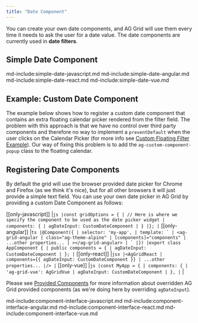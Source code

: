```yaml
---
title: "Date Component"
---
```


You can create your own date components, and AG Grid will use them every time it needs to ask the user for a date value. The date components are currently used in **date filters**.

## Simple Date Component

md-include:simple-date-javascript.md
md-include:simple-date-angular.md
md-include:simple-date-react.md
md-include:simple-date-vue.md

## Example: Custom Date Component

The example below shows how to register a custom date component that contains an extra floating calendar picker rendered from the filter field. The problem with this approach is that we have no control over third party components and therefore no way to implement a `preventDefault` when the user clicks on the Calendar Picker (for more info see [Custom Floating Filter Example](/component-floating-filter/#example-custom-floating-filter)). Our way of fixing this problem is to add the `ag-custom-component-popup` class to the floating calendar.

<grid-example title='Custom Date Component' name='custom-date' type='generated' options='{ "extras": ["fontawesome", "flatpickr"] }'></grid-example>

## Registering Date Components

By default the grid will use the browser provided date picker for Chrome and Firefox (as we think it's nice), but for all other browsers it will just provide a simple text field.
You can use your own date picker in AG Grid by providing a custom Date Component as follows:

[[only-javascript]]
|`js |const gridOptions = { | // Here is where we specify the component to be used as the date picker widget | components: { | agDateInput: CustomDateComponent | } |}; |`
[[only-angular]]
|`` ts |@Component({ | selector: 'my-app', | template: ` | <ag-grid-angular | class="ag-theme-alpine" | [components]="components" | ...other properties... | ></ag-grid-angular> | ` |}) |export class AppComponent { | public components = { | agDateInput: CustomDateComponent | }; | ``
[[only-react]]
|`jsx |<AgGridReact | components={{ agDateInput: CustomDateComponent }} | ...other properties... |/> |`
[[only-vue]]
|`js |const MyApp = { | components: { | 'ag-grid-vue': AgGridVue | agDateInput: CustomDateComponent | }, |`
|

Please see [Provided Components](../components/#grid-provided-components) for more information about overridden AG Grid provided components (as we're doing here
by overriding `agDateInput`).

md-include:component-interface-javascript.md
md-include:component-interface-angular.md
md-include:component-interface-react.md
md-include:component-interface-vue.md

<interface-documentation interfaceName='IDateParams' overridesrc='component-date/resources/dateParams.json' ></interface-documentation>

